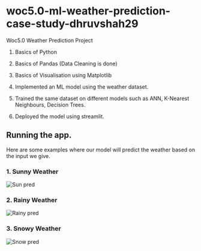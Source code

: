 # woc5.0-ml-weather-prediction-case-study-dhruvshah29
Woc5.0 Weather Prediction Project

1) Basics of Python

2) Basics of Pandas (Data Cleaning is done)

3) Basics of Visualisation using Matplotlib

4) Implemented an ML model using the weather dataset.

5) Trained the same dataset on different models such as ANN, K-Nearest Neighbours, Decision Trees.

6) Deployed the model using streamlit.

## Running the app.
Here are some examples where our model will predict the weather based on the input we give.
### 1. Sunny Weather
![Sun pred](sunny_pred.jgp)
### 2. Rainy Weather
![Rainy pred](rainy_pred.jgp)
### 3. Snowy Weather
![Snow pred](snow_pred.jgp)
